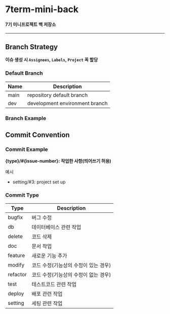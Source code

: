 # **7term-mini-back**

#### 7기 미니프로젝트 백 저장소

---

## Branch Strategy

**이슈 생성 시 `Assignees`, `Labels`, `Project` 꼭 할당**

### Default Branch

| Name | Description                    |
| ---- | ------------------------------ |
| main | repository default branch      |
| dev  | development environment branch |

### Branch Example


## Commit Convention

### Commit Example

**{type}/#{issue-number}: 작업한 사항(띄어쓰기 허용)**

예시

- setting/#3: project set up

### Commit Type

| Type     | Description                          |
| -------- | ------------------------------------ |
| bugfix   | 버그 수정                            |
| db       | 데이터베이스 관련 작업               |
| delete   | 코드 삭제                            |
| doc      | 문서 작업                            |
| feature  | 새로운 기능 추가                     |
| modify   | 코드 수정(기능상의 수정이 있는 경우) |
| refactor | 코드 수정(기능상의 수정이 없는 경우) |
| test     | 테스트코드 관련 작업                 |
| deploy   | 배포 관련 작업                       |
| setting  | 세팅 관련 작업                       |
